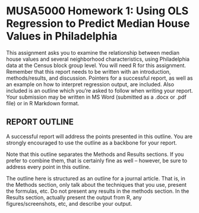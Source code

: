 # MUSA5000 Homework 1: Using OLS Regression to Predict Median House Values in Philadelphia

This assignment asks you to examine the relationship between median house values and several neighborhood characteristics, using Philadelphia data at the Census block group level. You will need R for this assignment. Remember that this report needs to be written with an introduction, methods/results, and discussion. Pointers for a successful report, as well as an example on how to interpret regression output, are included. Also included is an outline which you’re asked to follow when writing your report. Your submission may be written in MS Word (submitted as a .docx or .pdf file) or in R Markdown format.


## REPORT OUTLINE

A successful report will address the points presented in this outline. You are strongly encouraged to use the outline as a backbone for your report. 

Note that this outline separates the Methods and Results sections. If you prefer to combine them, that is certainly fine as well – however, be sure to address every point in this outline. 

The outline here is structured as an outline for a journal article. That is, in the Methods section, only talk about the techniques that you use, present the formulas, etc. Do not present any results in the methods section. In the Results section, actually present the output from R, any figures/screenshots, etc, and describe your output.
